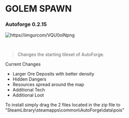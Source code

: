 # GOLEM SPAWN

### Autoforge 0.2.15

![https//iimgurcom/VQU0olNpng](https://i.imgur.com/VQU0olN.png)

<br>

> Changes the starting tileset of AutoForge. 

Current Changes

- Larger Ore Deposits with better density
- Hidden Dangers
- Resources spread around the map
- Additional Tech
- Additional Loot


To install simply drag the 2 files located in the zip file to "SteamLibrary\steamapps\common\AutoForge\data\pois"

